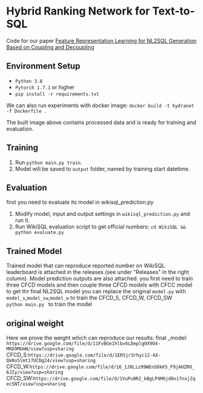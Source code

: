 # Hybrid Ranking Network for Text-to-SQL
Code for our paper [Feature Representation Learning for NL2SQL Generation Based on Coupling and Decoupling](https://arxiv.org/abs/2306.17646v1) 

## Environment Setup

* `Python 3.8`
* `Pytorch 1.7.1` or higher
* `pip install -r requirements.txt`

We can also run experiments with docker image:
`docker build -t hydranet -f Dockerfile .`

The built image above contains processed data and is ready for training and evaluation.

## Training
1. Run `python main.py train`.
2. Model will be saved to `output` folder, named by training start datetime.

## Evaluation
first you need  to evaluate its model in wikisql_prediction.py
1. Modify model, input and output settings in `wikisql_prediction.py` and run it.
2. Run WikiSQL evaluation script to get official numbers: `cd WikiSQL && python evaluate.py`

## Trained Model
Trained model that can reproduce reported number on WikiSQL leaderboard is attached in the releases (see under "Releases" in the right column). Model prediction outputs are also attached.
you first need to train three CFCD models and then couple three CFCD models with CFCC model to get thr final NL2SQL model
you can replace the original `model.py` with `model_s`,`model_sw`,`model_w` to train the CFCD_S, CFCD_W, CFCD_SW  
`python main.py ` to train the model

## original weight
Here we prove the weight which can reproduce our results: 
final _model: `https://drive.google.com/file/d/11FvBGe1hlbv6LDeplg0X9O4-MKD9MUmN/view?usp=sharing`
CFCD_S:`https://drive.google.com/file/d/1ERSjr3rhyc12-4X-QkRo5lmt17UCDg24/view?usp=sharing`
CFCD_W:`https://drive.google.com/file/d/16_1J0Liz99WEnSDkK5_F9jAHZRO_6JIy/view?usp=sharing`
CFCD_SW:`https://drive.google.com/file/d/1VuPu0R2_kBgLP4M6jd0vi7nxjZqecSNT/view?usp=sharing`
